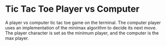 # Tic Tac Toe Player vs Computer
A player vs computer tic tac toe game on the terminal. The computer player uses an implementation of the minimax algorithm to decide its next move. The player character is set as the minimum player, and the computer is the max player.
